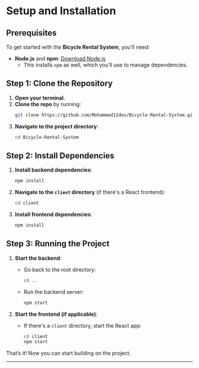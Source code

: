 # Setup and Installation

## Prerequisites

To get started with the **Bicycle Rental System**, you’ll need:

- **Node.js** and **npm**: [Download Node.js](https://nodejs.org)
  - This installs `npm` as well, which you’ll use to manage dependencies.

## Step 1: Clone the Repository

1. **Open your terminal**.
2. **Clone the repo** by running:
   ```bash
   git clone https://github.com/Mohammed12des/Bicycle-Rental-System.git
   ```
3. **Navigate to the project directory**:
   ```bash
   cd Bicycle-Rental-System
   ```

## Step 2: Install Dependencies

1. **Install backend dependencies**:
   ```bash
   npm install
   ```

2. **Navigate to the `client` directory** (if there's a React frontend):
   ```bash
   cd client
   ```

3. **Install frontend dependencies**:
   ```bash
   npm install
   ```

## Step 3: Running the Project

1. **Start the backend**:
   - Go back to the root directory:
     ```bash
     cd ..
     ```
   - Run the backend server:
     ```bash
     npm start
     ```

2. **Start the frontend (if applicable)**:
   - If there's a `client` directory, start the React app:
     ```bash
     cd client
     npm start
     ```

That’s it! Now you can start building on the project.

---


